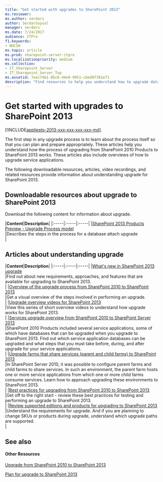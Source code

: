 ```yaml
---
title: "Get started with upgrades to SharePoint 2013"
ms.reviewer: 
ms.author: serdars
author: SerdarSoysal
manager: serdars
ms.date: 7/24/2017
audience: ITPro
f1.keywords:
- NOCSH
ms.topic: article
ms.prod: sharepoint-server-itpro
ms.localizationpriority: medium
ms.collection:
- IT_Sharepoint_Server
- IT_Sharepoint_Server_Top
ms.assetid: 7eac74b1-8bc6-44e9-9951-cbed9f391ef1
description: "Find resources to help you understand how to upgrade databases and site collections from SharePoint 2010 Products to SharePoint 2013."
---
```


# Get started with upgrades to SharePoint 2013

[!INCLUDE[appliesto-2013-xxx-xxx-xxx-xxx-md](../includes/appliesto-2013-xxx-xxx-xxx-xxx-md.md)]. 
  
The first step in any upgrade process is to learn about the process itself so that you can plan and prepare appropriately. These articles help you understand how the process of upgrading from SharePoint 2010 Products to SharePoint 2013 works. These articles also include overviews of how to upgrade service applications.
  
The following downloadable resources, articles, video recordings, and related resources provide information about understanding upgrade for SharePoint 2013.
  
## Downloadable resources about upgrade to SharePoint 2013

Download the following content for information about upgrade.
  
|**Content**|**Description**|
|:-----|:-----|:-----|
|[SharePoint 2013 Products Preview - Upgrade Process model](https://go.microsoft.com/fwlink/?LinkId=255047) <br/> |Describes the steps in the process for a database attach upgrade  <br/> |
   
## Articles about understanding upgrade

  
|**Content**|**Description**|
|:-----|:-----|:-----|
|[What's new in SharePoint 2013 upgrade](/previous-versions/office/sharepoint-server-2010/ee617150(v=office.14)) <br/> |Find out about new requirements, approaches, and features that are available for upgrading to SharePoint 2013.  <br/> |
|[Overview of the upgrade process from SharePoint 2010 to SharePoint 2013](overview-of-the-upgrade-process-from-sharepoint-2010-to-sharepoint-2013.md) <br/> |Get a visual overview of the steps involved in performing an upgrade.  <br/> |
|[Upgrade overview videos for SharePoint 2013](./upgrade-overview-videos-for-sharepoint-2013.md) <br/> |View this series of short overview videos to understand how upgrade works for SharePoint 2013.  <br/> |
|[Services upgrade overview from SharePoint 2010 to SharePoint Server 2013](services-upgrade-overview-from-sharepoint-2010-to-sharepoint-server-2013.md) <br/> |SharePoint 2010 Products included several service applications, some of which have databases that can be upgraded when you upgrade to SharePoint 2013. Find out which service application databases can be upgraded and what steps that you must take before, during, and after upgrade for your service applications.  <br/> |
|[Upgrade farms that share services (parent and child farms) to SharePoint 2013](/previous-versions/office/sharepoint-server-2010/cc303435(v=office.14)) <br/> |In SharePoint Server 2010, it was possible to configure parent farms and child farms to share services. In such an environment, the parent farm hosts one or more service applications from which one or more child farms consume services. Learn how to approach upgrading these environments to SharePoint 2013.  <br/> |
|[Best practices for upgrading from SharePoint 2010 to SharePoint 2013](best-practices-for-upgrading-from-sharepoint-2010-to-sharepoint-2013.md) <br/> |Get off to the right start - review these best practices for testing and performing an upgrade to SharePoint 2013.  <br/> |
|[Review supported editions and products for upgrading to SharePoint 2013](/previous-versions/office/sharepoint-server-2010/cc262747(v=office.14)) <br/> |Understand the requirements for upgrade. And if you are planning to change SKUs or products during upgrade, understand which upgrade paths are supported.  <br/> |
   
## See also

#### Other Resources

[Upgrade from SharePoint 2010 to SharePoint 2013](upgrade-from-sharepoint-2010-to-sharepoint-2013.md)
  
[Plan for upgrade to SharePoint 2013](/previous-versions/office/sharepoint-server-2010/cc303429(v=office.14))